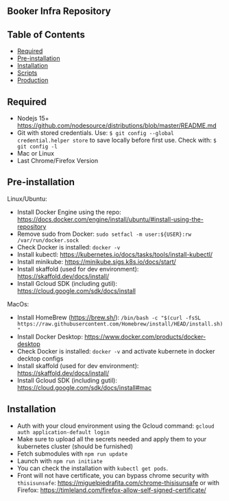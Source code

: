 ## Booker Infra Repository

## Table of Contents

- [Required](#Required)
- [Pre-installation](#Pre-installation)
- [Installation](#installation)
- [Scripts](#scripts)
- [Production](#production)

## Required

- Nodejs 15+ https://github.com/nodesource/distributions/blob/master/README.md
- Git with stored credentials. Use: `$ git config --global credential.helper store` to save locally before first use. Check with: `$ git config -l`
- Mac or Linux
- Last Chrome/Firefox Version

## Pre-installation

Linux/Ubuntu:

- Install Docker Engine using the repo: https://docs.docker.com/engine/install/ubuntu/#install-using-the-repository
- Remove sudo from Docker: `sudo setfacl -m user:${USER}:rw /var/run/docker.sock`
- Check Docker is installed: `docker -v`
- Install kubectl: https://kubernetes.io/docs/tasks/tools/install-kubectl/
- Install minikube: https://minikube.sigs.k8s.io/docs/start/
- Install skaffold (used for dev environment): https://skaffold.dev/docs/install/
- Install Gcloud SDK (including gutil): https://cloud.google.com/sdk/docs/install

MacOs:

- Install HomeBrew (https://brew.sh/): `/bin/bash -c "$(curl -fsSL https://raw.githubusercontent.com/Homebrew/install/HEAD/install.sh)"`
- Install Docker Desktop: https://www.docker.com/products/docker-desktop
- Check Docker is installed: `docker -v` and activate kubernete in docker decktop configs
- Install skaffold (used for dev environment): https://skaffold.dev/docs/install/
- Install Gcloud SDK (including gutil): https://cloud.google.com/sdk/docs/install#mac

## Installation

- Auth with your cloud environment using the Gcloud command: `gcloud auth application-default login`
- Make sure to upload all the secrets needed and apply them to your kubernetes cluster (should be furnished)
- Fetch submodules with `npm run update`
- Launch with `npm run initiate`
- You can check the installation with `kubectl get pods`.
- Front will not have certificate, you can bypass chrome security with `thisisunsafe`: https://miguelpiedrafita.com/chrome-thisisunsafe or with Firefox: https://timleland.com/firefox-allow-self-signed-certificate/

